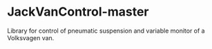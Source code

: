 # JackVanControl-master
Library for control of pneumatic suspension and variable monitor of a Volksvagen van.
